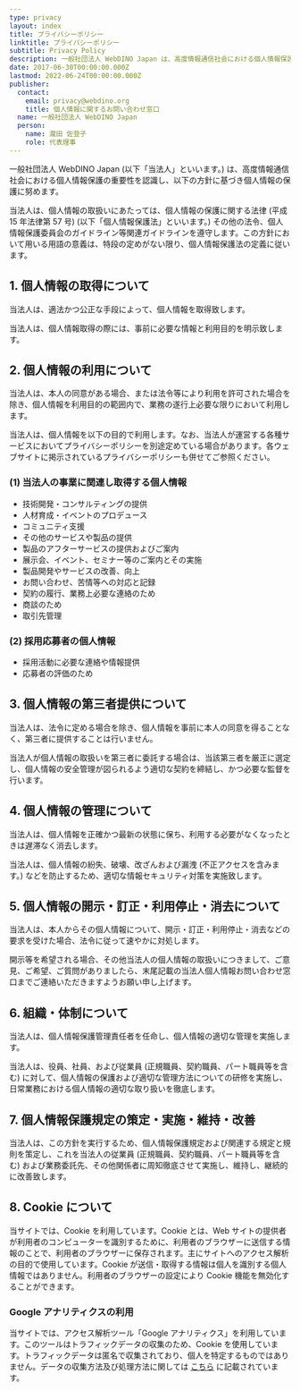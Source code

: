 ```yaml
---
type: privacy
layout: index
title: プライバシーポリシー
linktitle: プライバシーポリシー
subtitle: Privacy Policy
description: 一般社団法人 WebDINO Japan は、高度情報通信社会における個人情報保護の重要性を認識し、以下の方針に基づき個人情報の保護に努めます。
date: 2017-06-30T00:00:00.000Z
lastmod: 2022-06-24T00:00:00.000Z
publisher:
  contact:
    email: privacy@webdino.org
    title: 個人情報に関するお問い合わせ窓口
  name: 一般社団法人 WebDINO Japan
  person:
    name: 瀧田 佐登子
    role: 代表理事
---
```

一般社団法人 WebDINO Japan (以下「当法人」といいます。) は、高度情報通信社会における個人情報保護の重要性を認識し、以下の方針に基づき個人情報の保護に努めます。

当法人は、個人情報の取扱いにあたっては、個人情報の保護に関する法律 (平成 15 年法律第 57 号) (以下「個人情報保護法」といいます。) その他の法令、個人情報保護委員会のガイドライン等関連ガイドラインを遵守します。この方針において用いる用語の意義は、特段の定めがない限り、個人情報保護法の定義に従います。

## 1. 個人情報の取得について

当法人は、適法かつ公正な手段によって、個人情報を取得致します。

当法人は、個人情報取得の際には、事前に必要な情報と利用目的を明示致します。

## 2. 個人情報の利用について

当法人は、本人の同意がある場合、または法令等により利用を許可された場合を除き、個人情報を利用目的の範囲内で、業務の遂行上必要な限りにおいて利用します。

当法人は、個人情報を以下の目的で利用します。なお、当法人が運営する各種サービスにおいてプライバシーポリシーを別途定めている場合があります。各ウェブサイトに掲示されているプライバシーポリシーも併せてご参照ください。

### (1) 当法人の事業に関連し取得する個人情報

* 技術開発・コンサルティングの提供
* 人材育成・イベントのプロデュース
* コミュニティ支援
* その他のサービスや製品の提供
* 製品のアフターサービスの提供およびご案内
* 展示会、イベント、セミナー等のご案内とその実施
* 製品開発やサービスの改善、向上
* お問い合わせ、苦情等への対応と記録
* 契約の履行、業務上必要な連絡のため
* 商談のため
* 取引先管理

### (2) 採用応募者の個人情報

* 採用活動に必要な連絡や情報提供
* 応募者の評価のため

## 3. 個人情報の第三者提供について

当法人は、法令に定める場合を除き、個人情報を事前に本人の同意を得ることなく、第三者に提供することは行いません。

当法人が個人情報の取扱いを第三者に委託する場合は、当該第三者を厳正に選定し、個人情報の安全管理が図られるよう適切な契約を締結し、かつ必要な監督を行います。

## 4. 個人情報の管理について

当法人は、個人情報を正確かつ最新の状態に保ち、利用する必要がなくなったときは遅滞なく消去します。

当法人は、個人情報の紛失、破壊、改ざんおよび漏洩 (不正アクセスを含みます。) などを防止するため、適切な情報セキュリティ対策を実施致します。

## 5. 個人情報の開示・訂正・利用停止・消去について

当法人は、本人からその個人情報について、開示・訂正・利用停止・消去などの要求を受けた場合、法令に従って速やかに対処します。

開示等を希望される場合、その他当法人の個人情報の取扱いにつきまして、ご意見、ご希望、ご質問がありましたら、末尾記載の当法人個人情報お問い合わせ窓口までご連絡いただきますようお願い申し上げます。

## 6. 組織・体制について

当法人は、個人情報保護管理責任者を任命し、個人情報の適切な管理を実施します。

当法人は、役員、社員、および従業員 (正規職員、契約職員、パート職員等を含む) に対して、個人情報の保護および適切な管理方法についての研修を実施し、日常業務における個人情報の適切な取り扱いを徹底します。

## 7. 個人情報保護規定の策定・実施・維持・改善

当法人は、この方針を実行するため、個人情報保護規定および関連する規定と規則を策定し、これを当法人の従業員 (正規職員、契約職員、パート職員等を含む) および業務委託先、その他関係者に周知徹底させて実施し、維持し、継続的に改善致します。

## 8. Cookie について

当サイトでは、Cookie を利用しています。Cookie とは、Web サイトの提供者が利用者のコンピューターを識別するために、利用者のブラウザーに送信する情報のことで、利用者のブラウザーに保存されます。主にサイトへのアクセス解析の目的で使用しています。Cookie が送信・取得する情報は個人を識別する個人情報ではありません。利用者のブラウザーの設定により Cookie 機能を無効化することができます。

### Google アナリティクスの利用

当サイトでは、アクセス解析ツール「Google アナリティクス」を利用しています。このツールはトラフィックデータの収集のため、Cookie を使用しています。トラフィックデータは匿名で収集されており、個人を特定するものではありません。データの収集方法及び処理方法に関しては [こちら](https://policies.google.com/technologies/partner-sites?hl=ja) に記載されています。
